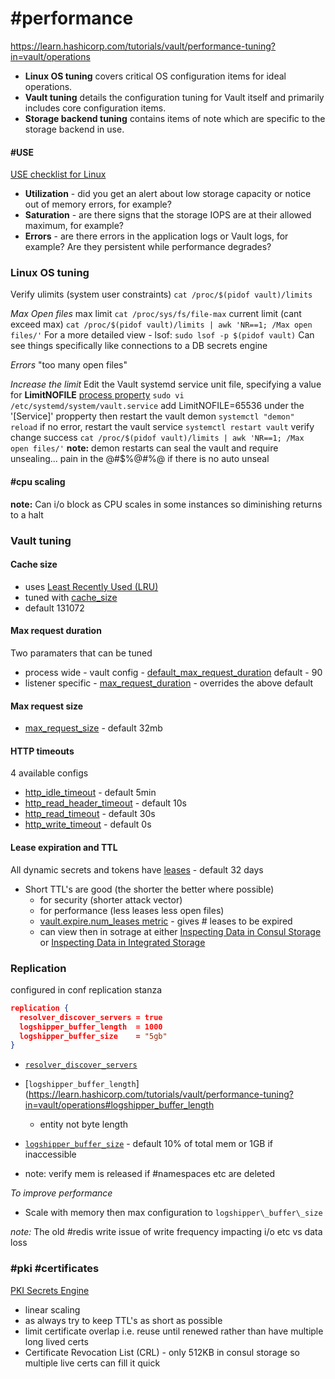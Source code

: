 # #performance
https://learn.hashicorp.com/tutorials/vault/performance-tuning?in=vault/operations

-   **Linux OS tuning** covers critical OS configuration items for ideal operations.
-   **Vault tuning** details the configuration tuning for Vault itself and primarily includes core configuration items.
-   **Storage backend tuning** contains items of note which are specific to the storage backend in use.

#### #USE
 [USE checklist for Linux](http://www.brendangregg.com/USEmethod/use-linux.html)
-   **Utilization** \- did you get an alert about low storage capacity or notice out of memory errors, for example?
-   **Saturation** \- are there signs that the storage IOPS are at their allowed maximum, for example?
-   **Errors** \- are there errors in the application logs or Vault logs, for example? Are they persistent while performance degrades?

### Linux OS tuning
Verify ulimits (system user constraints) 
`cat /proc/$(pidof vault)/limits`

*Max Open files*
max limit
`cat /proc/sys/fs/file-max`
current limit (cant exceed max)
`cat /proc/$(pidof vault)/limits | awk 'NR==1; /Max open files/'`
For a more detailed view - lsof:
`sudo lsof -p $(pidof vault)`
Can see things specifically like connections to a DB secrets engine

*Errors*
"too many open files"

*Increase the limit*
Edit the Vault systemd service unit file, specifying a value for **LimitNOFILE** [process property](https://www.freedesktop.org/software/systemd/man/systemd.exec.html#Process%20Properties)
`sudo vi /etc/systemd/system/vault.service`
add LimitNOFILE=65536 under the '\[Service\]' propperty then restart the vault demon `systemctl "demon" reload`
if no error, restart the vault service `systemctl restart vault` 
verify change success `cat /proc/$(pidof vault)/limits | awk 'NR==1; /Max open files/'`
**note:** demon restarts can seal the vault and require unsealing... pain in the @#$%@#%@ if there is no auto unseal

#### #cpu scaling
**note:** Can i/o block as CPU scales in some instances so diminishing returns to a halt

### Vault tuning

#### Cache size
- uses [Least Recently Used (LRU)](https://en.wikipedia.org/wiki/Cache_replacement_policies#Least_recently_used_.28LRU.29)
- tuned with [cache\_size](https://www.vaultproject.io/docs/configuration#cache_size)
- default 131072

#### Max request duration
Two paramaters that can be tuned
- process wide - vault config -  [default\_max\_request\_duration](https://www.vaultproject.io/docs/configuration#default_max_request_duration) default - 90
- listener specific - [max\_request\_duration](https://www.vaultproject.io/docs/configuration/listener/tcp#max_request_duration) - overrides the above default

#### Max request size
- [max\_request\_size](https://www.vaultproject.io/docs/configuration/listener/tcp#max_request_size) - default 32mb

#### HTTP timeouts
4 available configs
- [http\_idle\_timeout](https://www.vaultproject.io/docs/configuration/listener/tcp#http_idle_timeout) - default 5min
- [http\_read\_header\_timeout](https://www.vaultproject.io/docs/configuration/listener/tcp#http_read_header_timeout) - default 10s
- [http\_read\_timeout](https://www.vaultproject.io/docs/configuration/listener/tcp#http_read_timeout) - default 30s
- [http\_write\_timeout](https://www.vaultproject.io/docs/configuration/listener/tcp#http_write_timeout) - default 0s

#### Lease expiration and TTL
All dynamic secrets and tokens have [leases](https://www.vaultproject.io/docs/concepts/lease) - default 32 days

- Short TTL's are good (the shorter the better where possible)
	- for security (shorter attack vector)
	- for performance (less leases less open files)
	- [vault.expire.num\_leases metric](https://www.vaultproject.io/docs/internals/telemetry#policy-and-token-metrics) - gives # leases to be expired
	- can view then in sotrage at either [Inspecting Data in Consul Storage](https://learn.hashicorp.com/tutorials/vault/inspecting-data-consul) or [Inspecting Data in Integrated Storage](https://learn.hashicorp.com/tutorials/vault/inspecting-data-integrated-storage)

### Replication

configured in conf replication stanza
```json
replication {
  resolver_discover_servers = true
  logshipper_buffer_length  = 1000
  logshipper_buffer_size    = "5gb"
}
```

- [`resolver_discover_servers`](https://learn.hashicorp.com/tutorials/vault/performance-tuning?in=vault/operations#resolver_discover_servers)
- [`logshipper_buffer_length`](https://learn.hashicorp.com/tutorials/vault/performance-tuning?in=vault/operations#logshipper_buffer_length
	- entity not byte length
- [`logshipper_buffer_size`](https://learn.hashicorp.com/tutorials/vault/performance-tuning?in=vault/operations#logshipper_buffer_size) - default 10% of total mem or 1GB if inaccessible

- note: verify mem is released if #namespaces etc are deleted

*To improve performance*
- Scale with memory then max configuration to `logshipper\_buffer\_size`

*note:* The old #redis write issue of write frequency impacting i/o etc vs data loss

### #pki #certificates
[PKI Secrets Engine](https://www.vaultproject.io/docs/secrets/pki)
- linear scaling
- as always try to keep TTL's as short as possible
- limit certificate overlap i.e. reuse until renewed rather than have multiple long lived certs
- Certificate Revocation List (CRL) - only 512KB in consul storage so multiple live certs can fill it quick




